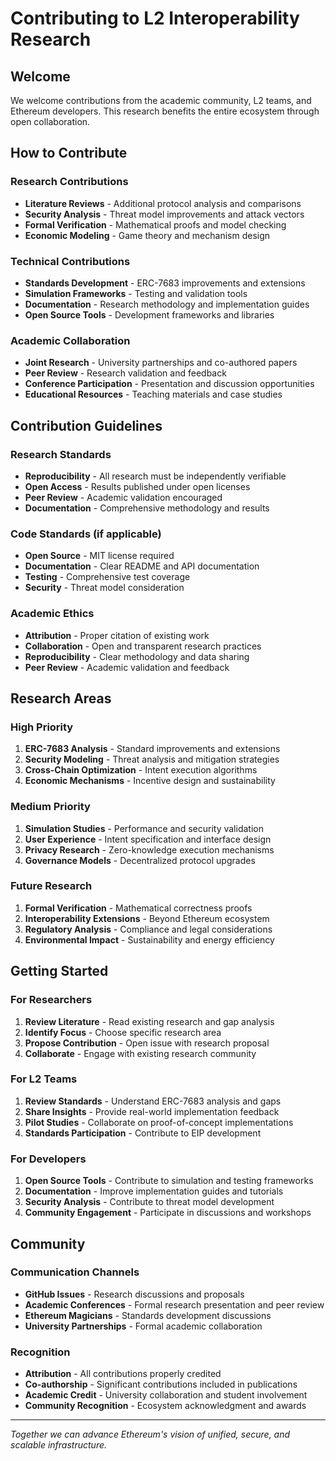 # Contributing to L2 Interoperability Research

## Welcome

We welcome contributions from the academic community, L2 teams, and Ethereum developers. This research benefits the entire ecosystem through open collaboration.

## How to Contribute

### Research Contributions
- **Literature Reviews** - Additional protocol analysis and comparisons
- **Security Analysis** - Threat model improvements and attack vectors
- **Formal Verification** - Mathematical proofs and model checking
- **Economic Modeling** - Game theory and mechanism design

### Technical Contributions  
- **Standards Development** - ERC-7683 improvements and extensions
- **Simulation Frameworks** - Testing and validation tools
- **Documentation** - Research methodology and implementation guides
- **Open Source Tools** - Development frameworks and libraries

### Academic Collaboration
- **Joint Research** - University partnerships and co-authored papers
- **Peer Review** - Research validation and feedback
- **Conference Participation** - Presentation and discussion opportunities
- **Educational Resources** - Teaching materials and case studies

## Contribution Guidelines

### Research Standards
- **Reproducibility** - All research must be independently verifiable
- **Open Access** - Results published under open licenses
- **Peer Review** - Academic validation encouraged
- **Documentation** - Comprehensive methodology and results

### Code Standards (if applicable)
- **Open Source** - MIT license required
- **Documentation** - Clear README and API documentation  
- **Testing** - Comprehensive test coverage
- **Security** - Threat model consideration

### Academic Ethics
- **Attribution** - Proper citation of existing work
- **Collaboration** - Open and transparent research practices
- **Reproducibility** - Clear methodology and data sharing
- **Peer Review** - Academic validation and feedback

## Research Areas

### High Priority
1. **ERC-7683 Analysis** - Standard improvements and extensions
2. **Security Modeling** - Threat analysis and mitigation strategies
3. **Cross-Chain Optimization** - Intent execution algorithms
4. **Economic Mechanisms** - Incentive design and sustainability

### Medium Priority  
1. **Simulation Studies** - Performance and security validation
2. **User Experience** - Intent specification and interface design
3. **Privacy Research** - Zero-knowledge execution mechanisms
4. **Governance Models** - Decentralized protocol upgrades

### Future Research
1. **Formal Verification** - Mathematical correctness proofs
2. **Interoperability Extensions** - Beyond Ethereum ecosystem
3. **Regulatory Analysis** - Compliance and legal considerations
4. **Environmental Impact** - Sustainability and energy efficiency

## Getting Started

### For Researchers
1. **Review Literature** - Read existing research and gap analysis
2. **Identify Focus** - Choose specific research area
3. **Propose Contribution** - Open issue with research proposal
4. **Collaborate** - Engage with existing research community

### For L2 Teams
1. **Review Standards** - Understand ERC-7683 analysis and gaps
2. **Share Insights** - Provide real-world implementation feedback
3. **Pilot Studies** - Collaborate on proof-of-concept implementations
4. **Standards Participation** - Contribute to EIP development

### For Developers
1. **Open Source Tools** - Contribute to simulation and testing frameworks
2. **Documentation** - Improve implementation guides and tutorials
3. **Security Analysis** - Contribute to threat model development
4. **Community Engagement** - Participate in discussions and workshops

## Community

### Communication Channels
- **GitHub Issues** - Research discussions and proposals
- **Academic Conferences** - Formal research presentation and peer review
- **Ethereum Magicians** - Standards development discussions
- **University Partnerships** - Formal academic collaboration

### Recognition
- **Attribution** - All contributions properly credited
- **Co-authorship** - Significant contributions included in publications
- **Academic Credit** - University collaboration and student involvement
- **Community Recognition** - Ecosystem acknowledgment and awards

---

*Together we can advance Ethereum's vision of unified, secure, and scalable infrastructure.*
